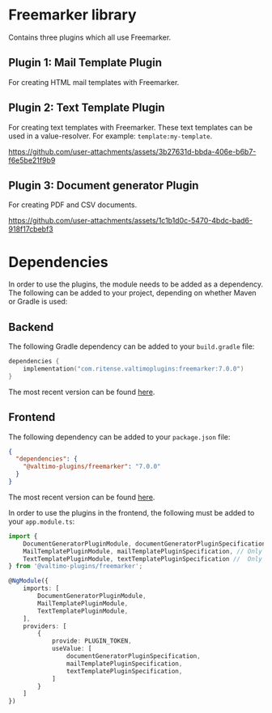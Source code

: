 # Freemarker library

Contains three plugins which all use Freemarker.

## Plugin 1: Mail Template Plugin

For creating HTML mail templates with Freemarker.

## Plugin 2: Text Template Plugin

For creating text templates with Freemarker. These text templates can be used in a value-resolver. For example:
`template:my-template`.

https://github.com/user-attachments/assets/3b27631d-bbda-406e-b6b7-f6e5be21f9b9

## Plugin 3: Document generator Plugin

For creating PDF and CSV documents.



https://github.com/user-attachments/assets/1c1b1d0c-5470-4bdc-bad6-918f17cbebf3



# Dependencies

In order to use the plugins, the module needs to be added as a dependency. The
following can be added to your project, depending on whether Maven or Gradle is used:

## Backend

The following Gradle dependency can be added to your `build.gradle` file:

```kotlin
dependencies {
    implementation("com.ritense.valtimoplugins:freemarker:7.0.0")
}
```

The most recent version can be found [here](https://mvnrepository.com/artifact/com.ritense.valtimoplugins/freemarker).

## Frontend

The following dependency can be added to your `package.json` file:

```json
{
  "dependencies": {
    "@valtimo-plugins/freemarker": "7.0.0"
  }
}
```

The most recent version can be found [here](https://www.npmjs.com/package/@valtimo-plugins/freemarker?activeTab=versions).

In order to use the plugins in the frontend, the following must be added to your `app.module.ts`:

```typescript
import {
    DocumentGeneratorPluginModule, documentGeneratorPluginSpecification, // Only needed for the document-generator plugin
    MailTemplatePluginModule, mailTemplatePluginSpecification, // Only needed for the mail-template plugin
    TextTemplatePluginModule, textTemplatePluginSpecification //  Only needed for the text-template plugin
} from '@valtimo-plugins/freemarker';

@NgModule({
    imports: [
        DocumentGeneratorPluginModule,
        MailTemplatePluginModule,
        TextTemplatePluginModule,
    ],
    providers: [
        {
            provide: PLUGIN_TOKEN,
            useValue: [
                documentGeneratorPluginSpecification,
                mailTemplatePluginSpecification,
                textTemplatePluginSpecification,
            ]
        }
    ]
})
```
